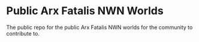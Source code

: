 # Public Arx Fatalis NWN Worlds
The public repo for the public Arx Fatalis NWN worlds for the community to contribute to. 
